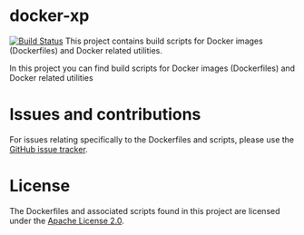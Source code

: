 # docker-xp
[![Build Status](https://travis-ci.org/adamkingit/docker-xp.svg?branch=master)](https://travis-ci.org/adamkingit/docker-xp)
This project contains build scripts for Docker images (Dockerfiles) and Docker related utilities.

In this project you can find build scripts for Docker images (Dockerfiles) and Docker related utilities

# Issues and contributions

For issues relating specifically to the Dockerfiles and scripts, please use the [GitHub issue tracker](https://github.com/adamkingit/docker-xp/issues).

# License

The Dockerfiles and associated scripts found in this project are licensed under the [Apache License 2.0](LICENSE).
